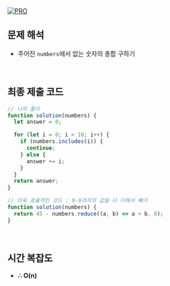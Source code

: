 [![PRO]][Link]

## 문제 해석

- 주어진 `numbers`에서 없는 숫자의 총합 구하기

<br/>

## 최종 제출 코드

```js
// 나의 풀이
function solution(numbers) {
  let answer = 0;

  for (let i = 0; i < 10; i++) {
    if (numbers.includes(i)) {
      continue;
    } else {
      answer += i;
    }
  }
  return answer;
}

// 더욱 효율적인 코드 : 0-9까지의 값을 다 더해서 빼기
function solution(numbers) {
  return 45 - numbers.reduce((a, b) => a + b, 0);
}
```

<br/>

## 시간 복잡도

- **∴ O(n)**

<!---------------------------------------------------------------------------->

[PRO]: https://github.com/GoSSaChin/algorithm-js/assets/107768516/67c43b52-bc3f-4571-a249-5519021afbb0
[Link]: https://school.programmers.co.kr/learn/courses/30/lessons/86051
